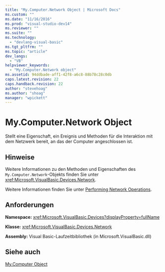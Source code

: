 ```yaml
---
title: "My.Computer.Network Object | Microsoft Docs"
ms.custom: ""
ms.date: "11/16/2016"
ms.prod: "visual-studio-dev14"
ms.reviewer: ""
ms.suite: ""
ms.technology: 
  - "devlang-visual-basic"
ms.tgt_pltfrm: ""
ms.topic: "article"
dev_langs: 
  - "VB"
helpviewer_keywords: 
  - "My.Computer.Network object"
ms.assetid: 94ddbade-aff1-42f8-a6c8-88b78c28c0db
caps.latest.revision: 22
caps.handback.revision: 22
author: "stevehoag"
ms.author: "shoag"
manager: "wpickett"
---
```

# My.Computer.Network Object
Stellt eine Eigenschaft, ein Ereignis und Methoden für die Interaktion mit dem Netzwerk bereit, an das der Computer angeschlossen ist.  
  
## Hinweise  
 Weitere Informationen zu den Methoden und Eigenschaften des `My.Computer.Network`\-Objekts finden Sie unter <xref:Microsoft.VisualBasic.Devices.Network>.  
  
 Weitere Informationen finden Sie unter [Performing Network Operations](../../../visual-basic/developing-apps/programming/computer-resources/performing-network-operations.md).  
  
## Anforderungen  
 **Namespace:** <xref:Microsoft.VisualBasic.Devices?displayProperty=fullName>  
  
 **Klasse:** <xref:Microsoft.VisualBasic.Devices.Network>  
  
 **Assembly:** Visual Basic\-Laufzeitbibliothek \(in Microsoft.VisualBasic.dll\)  
  
## Siehe auch  
 [My.Computer Object](../../../visual-basic/language-reference/objects/my-computer-object.md)